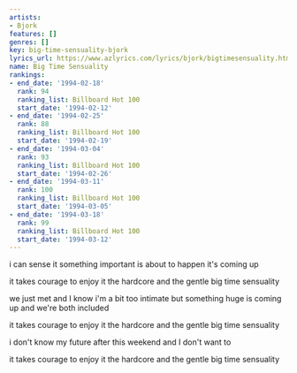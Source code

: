 ```yaml
---
artists:
- Bjork
features: []
genres: []
key: big-time-sensuality-bjork
lyrics_url: https://www.azlyrics.com/lyrics/bjork/bigtimesensuality.html
name: Big Time Sensuality
rankings:
- end_date: '1994-02-18'
  rank: 94
  ranking_list: Billboard Hot 100
  start_date: '1994-02-12'
- end_date: '1994-02-25'
  rank: 88
  ranking_list: Billboard Hot 100
  start_date: '1994-02-19'
- end_date: '1994-03-04'
  rank: 93
  ranking_list: Billboard Hot 100
  start_date: '1994-02-26'
- end_date: '1994-03-11'
  rank: 100
  ranking_list: Billboard Hot 100
  start_date: '1994-03-05'
- end_date: '1994-03-18'
  rank: 99
  ranking_list: Billboard Hot 100
  start_date: '1994-03-12'
---
```


i can sense it
something important
is about to happen
it's coming up

it takes courage to enjoy it
the hardcore and the gentle
big time sensuality

we just met
and I know i'm a bit too intimate
but something huge is coming up
and we're both included

it takes courage to enjoy it
the hardcore and the gentle
big time sensuality

i don't know my future after this weekend
and I don't want to

it takes courage to enjoy it
the hardcore and the gentle
big time sensuality



